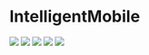 # IntelligentMobile
<img src="pic1.JPG" />
<img src="pic2.JPG" />
<img src="pic3.JPG" />
<img src="pic4.JPG" />
<img src="pic5.JPG" />
